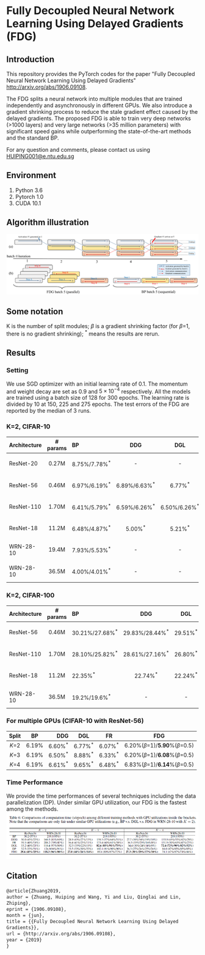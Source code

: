 # Fully Decoupled Neural Network Learning Using Delayed Gradients (FDG)

## Introduction

This repository provides the PyTorch codes for the paper "Fully Decoupled Neural Network Learning Using Delayed Gradients" http://arxiv.org/abs/1906.09108. 

The FDG splits a neural network into multiple modules that are trained independently and asynchronously in different GPUs. We also introduce a gradient shrinking process to reduce the stale gradient effect caused by the delayed gradients. The proposed FDG is able to train very deep networks (>1000 layers) and very large networks (>35 million parameters) with significant speed gains while outperforming the state-of-the-art methods and the standard BP.

For any question and comments, please contact us using HUIPING001@e.ntu.edu.sg

## Environment

1. Python 3.6
2. Pytorch 1.0
3. CUDA 10.1

## Algorithm illustration 

![](FDG_algorithm.png)

## Some notation
K is the number of split modules; *β* is a gradient shrinking factor (for *β*=1, there is no gradient shrinking); <sup>\*</sup>  means the results are rerun.

## Results

### Setting
We use SGD optimizer with an initial learning rate of 0.1. The momentum and weight decay are set as 0.9 and $5\times 10^{-4}$ respectively. All the models are trained using a batch size of 128 for 300 epochs. The learning rate is divided by 10 at 150, 225 and 275 epochs. The test errors of the FDG are reported by the median of 3 runs.

### K=2, CIFAR-10

| Architecture | \# params |   BP                     | DDG                     |   DGL      | FR    |     FDG                         |
|:-------------|:---------:|:-------------------------|:-----------------------:|:----------:|:----------:|:-------------------------------:|
| ResNet-20    |   0.27M   | 8.75%/7.78%<sup>\*</sup> |   \-                    |     \-     |        | 7.92%(*β*=1)/**7.23**%(*β*=0.2) |
| ResNet-56    |   0.46M   | 6.97%/6.19%<sup>\*</sup> | 6.89%/6.63%<sup>\*</sup>|     6.77%<sup>\*</sup>     |6.07%<sup>\*</sup>| 6.20%(*β*=1)/**5.90**%(*β*=0.5) |
| ResNet-110   |   1.70M   | 6.41%/5.79%<sup>\*</sup> | 6.59%/6.26%<sup>\*</sup>| 6.50%/6.26%<sup>\*</sup> |5.76%<sup>\*</sup>| 5.79%(*β*=1)/**5.73**%(*β*=0.5) |
| ResNet-18    |   11.2M   | 6.48%/4.87%<sup>\*</sup> |   5.00%<sup>\*</sup>                 |    5.21%<sup>\*</sup>   |4.80%<sup>\*</sup>| 4.82%(*β*=1)/**4.79**%(*β*=0.8) |
| WRN-28-10    |   19.4M   | 7.93%/5.53%<sup>\*</sup> |   \-                    |     \-     || 5.50%(*β*=1)/**5.49**%(*β*=0.7) |
| WRN-28-10    |   36.5M   | 4.00%/4.01%<sup>\*</sup> |   \-                    |     \-     || 4.13%(*β*=1)/**3.85**%(*β*=0.7) |

### K=2, CIFAR-100

| Architecture | \# params |    BP                          |   DDG  |   DGL  |   FR  |        FDG                        |
|:-------------|:---------:|:-------------------------------|:------:|:------:|:------:|:---------------------------------:|
| ResNet-56    |   0.46M   | 30.21%/27.68%<sup>\*</sup> | 29.83%/28.44%<sup>\*</sup> |29.51%<sup>\*</sup> |28.39%<sup>\*</sup>|  27.87%(*β*=1)/**27.49%**(*β*=0.4)   |
| ResNet-110   |   1.70M   | 28.10%/25.82%<sup>\*</sup>     | 28.61%/27.16%<sup>\*</sup> |26.80%<sup>\*</sup>|26.31%<sup>\*</sup>| 25.73%(*β*=1)/**25.43**%(*β*=0.5) |
| ResNet-18    |   11.2M   | 22.35%<sup>\*</sup>            |   22.74%<sup>\*</sup>   |22.24%<sup>\*</sup>|22.88%<sup>\*</sup>| 22.78%(*β*=1)/**22.18**%(*β*=0.5) |
| WRN-28-10    |   36.5M   | 19.2%/19.6%<sup>\*</sup>                            |   \-   |\-|\-| 20.28%(*β*=1)/**19.08**%(*β*=0.6) |

### For multiple GPUs (CIFAR-10 with ResNet-56)

|   Split    |   BP| DDG| DGL| FR| FDG|
|:----------:|:-----:|----:|:-----:|:-----:|:------:|
| *K*=2  |6.19% |6.60%<sup>\*</sup>|6.77%<sup>\*</sup>|6.07%<sup>\*</sup>|6.20%(*β*=1)/**5.90**%(*β*=0.5)|
| *K*=3 | 6.19% |6.50%<sup>\*</sup>|8.88%<sup>\*</sup>|6.33%<sup>\*</sup>|6.20%(*β*=1)/**6.08**%(*β*=0.5)|
| *K*=4 | 6.19% |6.61%<sup>\*</sup>|9.65%<sup>\*</sup>|6.48%<sup>\*</sup>|6.83%(*β*=1)/**6.14**%(*β*=0.5)|

### Time Performance
We provide the time performances of several techniques including the data parallelization (DP). Under similar GPU utilization, our FDG is the fastest among the methods.
![](table_time.png)
## Citation
```
@article{Zhuang2019,
author = {Zhuang, Huiping and Wang, Yi and Liu, Qinglai and Lin, Zhiping},
eprint = {1906.09108},
month = {jun},
title = {{Fully Decoupled Neural Network Learning Using Delayed Gradients}},
url = {http://arxiv.org/abs/1906.09108},
year = {2019}
}
```
